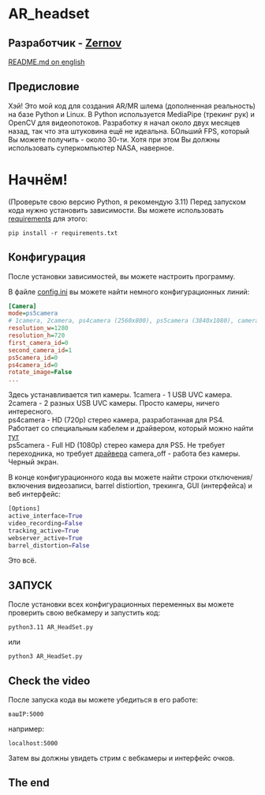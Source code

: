 # AR_headset
## Разработчик - [Zernov](https://www.youtube.com/@zernovtech)
[README.md on english](./README.md)

## Предисловие
Хэй! Это мой код для создания AR/MR шлема (дополненная реальность) на базе Python и Linux. В Python используется MediaPipe (трекинг рук) и OpenCV для видеопотоков.
Разработку я начал около двух месяцев назад, так что эта штуковина ещё не идеальна.
БОльший FPS, который Вы можете получить - около 30-ти. Хотя при этом Вы должны использовать суперкомпьютер NASA, наверное.

# Начнём!

(Проверьте свою версию Python, я рекомендую 3.11)
Перед запуском кода нужно установить зависимости. Вы можете использовать [requirements](requirements.txt) для этого:

```console
pip install -r requirements.txt
```

## Конфигурация

После установки зависимостей, вы можете настроить программу.

В файле [config.ini](./config.ini) вы можете найти немного конфигурационных линий:
```ini
[Camera]
mode=ps5camera
# 1camera, 2camera, ps4camera (2560x800), ps5camera (3840x1080), camera_off
resolution_w=1280
resolution_h=720
first_camera_id=0
second_camera_id=1
ps5camera_id=0
ps4camera_id=0
rotate_image=False
...
```

Здесь устанавливается тип камеры. 
1camera - 1 USB UVC камера.\
2camera - 2 разных USB UVC камеры. Просто камеры, ничего интересного.\
ps4camera - HD (720p) стерео камера, разработанная для PS4. Работает со специальным кабелем и драйвером, который можно найти [тут](https://github.com/Hackinside/PS4-CAMERA-DRIVERS)\
ps5camera - Full HD (1080p) стерео камера для PS5. Не требует переходника, но требует [драйвера](https://github.com/Hackinside/PS5_camera_files)
camera_off - работа без камеры. Черный экран.

В конце конфигурационного кода вы можете найти строки отключения/включения видеозаписи, barrel distiortion, трекинга, GUI (интерфейса) и веб интерфейс:
```python
[Options]
active_interface=True
video_recording=False
tracking_active=True
webserver_active=True
barrel_distortion=False
```
Это всё. 

## ЗАПУСК

После установки всех конфигурационных переменных вы можете проверить свою вебкамеру и запустить код:
```console
python3.11 AR_HeadSet.py
```
или
```console
python3 AR_HeadSet.py
```

## Check the video

После запуска кода вы можете убедиться в его работе:
```http
вашIP:5000
```
например:
```http
localhost:5000
```
Затем вы должны увидеть стрим с вебкамеры и интерфейс очков.
## The end 
